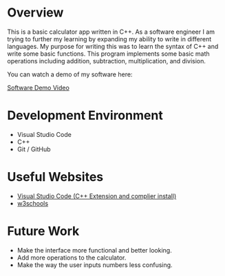# Overview

This is a basic calculator app written in C++. As a software engineer I am trying to further my learning by expanding my ability to write in different languages. My purpose for writing this was to learn the syntax of C++ and write some basic functions. This program implements some basic math operations including addition, subtraction, multiplication, and division. 

You can watch a demo of my software here: 

[Software Demo Video](https://youtu.be/rs9lw9rwF1M)

# Development Environment

* Visual Studio Code
* C++
* Git / GitHub

# Useful Websites

- [Visual Studio Code (C++ Extension and complier install)](https://code.visualstudio.com/docs/languages/cpp)
- [w3schools](https://www.w3schools.com/cpp/)

# Future Work

- Make the interface more functional and better looking. 
- Add more operations to the calculator. 
- Make the way the user inputs numbers less confusing.